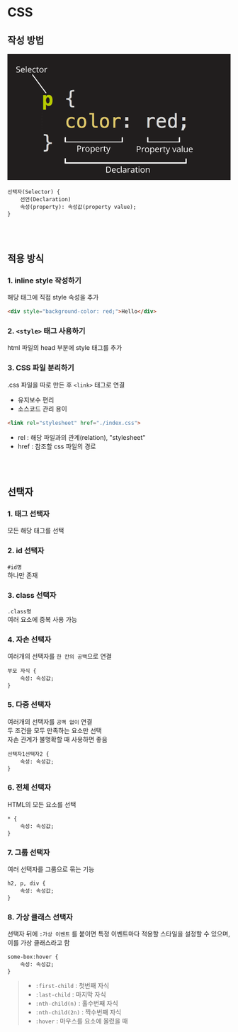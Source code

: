# CSS

## 작성 방법

![](../Images/css-declaration.png)

```
선택자(Selector) {
    선언(Declaration)
    속성(property): 속성값(property value);
}
```

<br><br>

## 적용 방식

### 1. inline style 작성하기
해당 태그에 직접 style 속성을 추가  

```html
<div style="background-color: red;">Hello</div>
```  

### 2. `<style>` 태그 사용하기 
html 파일의 head 부분에 style 태그를 추가

### 3. CSS 파일 분리하기
.css 파일을 따로 만든 후 `<link>` 태그로 연결

* 유지보수 편리
* 소스코드 관리 용이

```html
<link rel="stylesheet" href="./index.css">
```

* rel : 해당 파일과의 관계(relation), "stylesheet"
* href : 참조할 css 파일의 경로

<br><br>

## 선택자

### 1. 태그 선택자

모든 해당 태그를 선택

### 2. id 선택자

`#id명`  
하나만 존재 

### 3. class 선택자

`.class명`  
여러 요소에 중복 사용 가능 

### 4. 자손 선택자

여러개의 선택자를 `한 칸의 공백`으로 연결  

```
부모 자식 {
    속성: 속성값;
}
```

### 5. 다중 선택자

여러개의 선택자를 `공백 없이` 연결  
두 조건을 모두 만족하는 요소만 선택   
자손 관계가 불명확할 때 사용하면 좋음  

```
선택자1선택자2 {
    속성: 속성값;
}
```

### 6. 전체 선택자

HTML의 모든 요소를 선택

```
* {
    속성: 속성값;
}
```

### 7. 그룹 선택자

여러 선택자를 그룹으로 묶는 기능

```
h2, p, div {
    속성: 속성값;
}
```

### 8. 가상 클래스 선택자

선택자 뒤에 `:가상 이벤트` 를 붙이면 특정 이벤트마다 적용할 스타일을 설정할 수 있으며, 이를 가상 클래스라고 함

```
some-box:hover { 
    속성: 속성값;
}
```

> - `:first-child` : 첫번째 자식
> - `:last-child` : 마지막 자식
> - `:nth-child(n)` : 홀수번째 자식
> - `:nth-child(2n)` : 짝수번째 자식
> - `:hover` : 마우스를 요소에 올렸을 때
